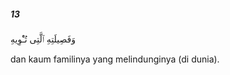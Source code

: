 ##### 13

<span class="ayah">وَفَصِيلَتِهِ ٱلَّتِى تُـْٔوِيهِ</span>

<span class="ayah_translation">dan kaum familinya yang melindunginya (di dunia).</span>
